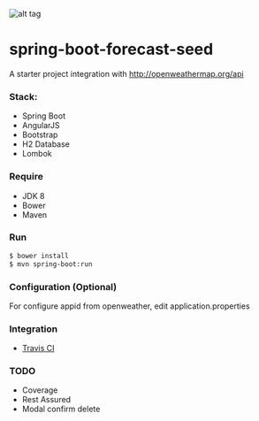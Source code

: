 ![alt tag](https://api.travis-ci.org/heidiks/spring-boot-forecast-seed.svg?branch=master)

# spring-boot-forecast-seed
A starter project integration with http://openweathermap.org/api 

### Stack:
- Spring Boot
- AngularJS
- Bootstrap
- H2 Database
- Lombok

### Require
- JDK 8
- Bower
- Maven

### Run
```sh
$ bower install
$ mvn spring-boot:run
```

### Configuration (Optional)
For configure appid from openweather, edit application.properties

### Integration
- [Travis CI](https://travis-ci.org/heidiks/spring-boot-forecast-seed)

### TODO
- Coverage
- Rest Assured
- Modal confirm delete
